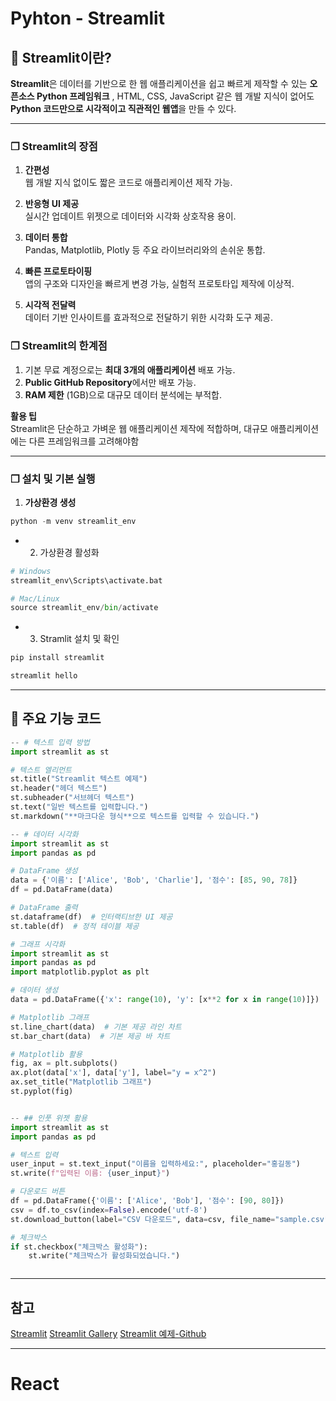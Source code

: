 # Pyhton - Streamlit
## 📌 Streamlit이란?

**Streamlit**은 데이터를 기반으로 한 웹 애플리케이션을 쉽고 빠르게 제작할 수 있는 **오픈소스 Python 프레임워크** , HTML, CSS, JavaScript 같은 웹 개발 지식이 없어도 **Python 코드만으로 시각적이고 직관적인 웹앱**을 만들 수 있다.

---

### ❐ Streamlit의 장점

1. **간편성**  
    웹 개발 지식 없이도 짧은 코드로 애플리케이션 제작 가능.
    
2. **반응형 UI 제공**  
    실시간 업데이트 위젯으로 데이터와 시각화 상호작용 용이.
    
3. **데이터 통합**  
    Pandas, Matplotlib, Plotly 등 주요 라이브러리와의 손쉬운 통합.
    
4. **빠른 프로토타이핑**  
    앱의 구조와 디자인을 빠르게 변경 가능, 실험적 프로토타입 제작에 이상적.
    
5. **시각적 전달력**  
    데이터 기반 인사이트를 효과적으로 전달하기 위한 시각화 도구 제공.
    


### ❐ Streamlit의 한계점

1. 기본 무료 계정으로는 **최대 3개의 애플리케이션** 배포 가능.
2. **Public GitHub Repository**에서만 배포 가능.
3. **RAM 제한** (1GB)으로 대규모 데이터 분석에는 부적합.

**활용 팁**  
Streamlit은 단순하고 가벼운 웹 애플리케이션 제작에 적합하며, 대규모 애플리케이션에는 다른 프레임워크를 고려해야함

---

### ❐ 설치 및 기본 실행

1. **가상환경 생성**
```python
python -m venv streamlit_env
```

- 2. 가상환경 활성화
```python
# Windows
streamlit_env\Scripts\activate.bat

# Mac/Linux
source streamlit_env/bin/activate
```

- 3. Stramlit 설치 및 확인
```python
pip install streamlit

streamlit hello

```

---
## 📌 주요 기능 코드
```python
-- # 텍스트 입력 방법
import streamlit as st

# 텍스트 엘리먼트
st.title("Streamlit 텍스트 예제")
st.header("헤더 텍스트")
st.subheader("서브헤더 텍스트")
st.text("일반 텍스트를 입력합니다.")
st.markdown("**마크다운 형식**으로 텍스트를 입력할 수 있습니다.")

-- # 데이터 시각화
import streamlit as st
import pandas as pd

# DataFrame 생성
data = {'이름': ['Alice', 'Bob', 'Charlie'], '점수': [85, 90, 78]}
df = pd.DataFrame(data)

# DataFrame 출력
st.dataframe(df)  # 인터랙티브한 UI 제공
st.table(df)  # 정적 테이블 제공

# 그래프 시각화
import streamlit as st
import pandas as pd
import matplotlib.pyplot as plt

# 데이터 생성
data = pd.DataFrame({'x': range(10), 'y': [x**2 for x in range(10)]})

# Matplotlib 그래프
st.line_chart(data)  # 기본 제공 라인 차트
st.bar_chart(data)  # 기본 제공 바 차트

# Matplotlib 활용
fig, ax = plt.subplots()
ax.plot(data['x'], data['y'], label="y = x^2")
ax.set_title("Matplotlib 그래프")
st.pyplot(fig)


-- ## 인풋 위젯 활용 
import streamlit as st
import pandas as pd

# 텍스트 입력
user_input = st.text_input("이름을 입력하세요:", placeholder="홍길동")
st.write(f"입력된 이름: {user_input}")

# 다운로드 버튼
df = pd.DataFrame({'이름': ['Alice', 'Bob'], '점수': [90, 80]})
csv = df.to_csv(index=False).encode('utf-8')
st.download_button(label="CSV 다운로드", data=csv, file_name="sample.csv", mime="text/csv")

# 체크박스
if st.checkbox("체크박스 활성화"):
    st.write("체크박스가 활성화되었습니다.")



```


---
## 참고
[Streamlit](https://streamlit.io/)
[Streamlit Gallery](https://streamlit.io/gallery)
[Streamlit 예제-Github](https://github.com/zakariachowdhury/streamlit-map-dashboard)

---
# React
